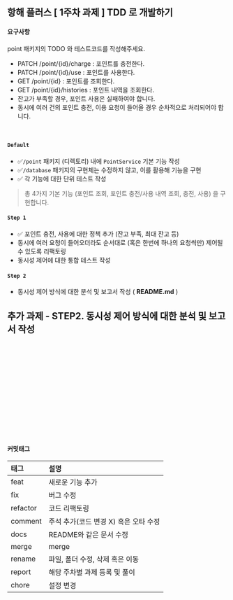 ## 항해 플러스 [ 1주차 과제 ] TDD 로 개발하기

#### 요구사항
point 패키지의 TODO 와 테스트코드를 작성해주세요.

- PATCH /point/{id}/charge : 포인트를 충전한다. 
- PATCH /point/{id}/use : 포인트를 사용한다.
- GET /point/{id} : 포인트를 조회한다.
- GET /point/{id}/histories : 포인트 내역을 조회한다.
- 잔고가 부족할 경우, 포인트 사용은 실패하여야 합니다.
- 동시에 여러 건의 포인트 충전, 이용 요청이 들어올 경우 순차적으로 처리되어야 합니다.
<br>

#### `Default`

- ✅`/point` 패키지 (디렉토리) 내에 `PointService` 기본 기능 작성
- ✅`/database` 패키지의 구현체는 수정하지 않고, 이를 활용해 기능을 구현
- ✅ 각 기능에 대한 단위 테스트 작성

> 총 4가지 기본 기능 (포인트 조회, 포인트 충전/사용 내역 조회, 충전, 사용) 을 구현합니다.
> 

#### `Step 1`

- ✅ 포인트 충전, 사용에 대한 정책 추가 (잔고 부족, 최대 잔고 등)
-  동시에 여러 요청이 들어오더라도 순서대로 (혹은 한번에 하나의 요청씩만) 제어될 수 있도록 리팩토링
-  동시성 제어에 대한 통합 테스트 작성
    
    

#### `Step 2`

- 동시성 제어 방식에 대한 분석 및 보고서 작성 ( **README.md** )

## 추가 과제 - STEP2. 동시성 제어 방식에 대한 분석 및 보고서 작성

<br><br><br><br><br><br><br><br>
----
#### 커밋태그

| 태그       | 설명                                 |
|:---------|:----------------------------------------|
| feat     | 새로운 기능 추가                          |
| fix      | 버그 수정                                 |
| refactor | 코드 리팩토링                             |
| comment  | 주석 추가(코드 변경 X) 혹은 오타 수정      |
| docs     | README와 같은 문서 수정     |
| merge    | merge                                      |
| rename   | 파일, 폴더 수정, 삭제 혹은 이동            |
| report   | 해당 주차별 과제 등록 및 풀이               |
| chore    | 설정 변경                                   |

